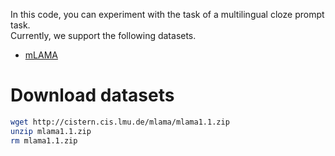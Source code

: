 In this code, you can experiment with the task of a multilingual cloze prompt task.  
Currently, we support the following datasets.

* [mLAMA](https://aclanthology.org/2021.eacl-main.284/)

# Download datasets
```bash
wget http://cistern.cis.lmu.de/mlama/mlama1.1.zip
unzip mlama1.1.zip
rm mlama1.1.zip
```
